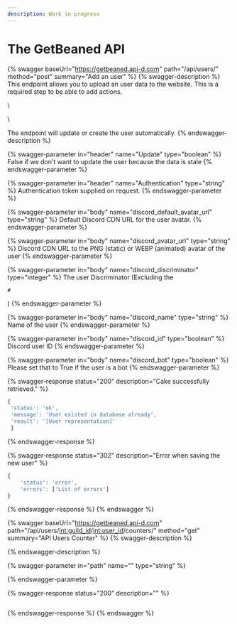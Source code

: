 ```yaml
---
description: Work in progress
---
```


# The GetBeaned API

{% swagger baseUrl="https://getbeaned.api-d.com" path="/api/users/" method="post" summary="Add an user" %}
{% swagger-description %}
This endpoint allows you to upload an user data to the website. This is a required step to be able to add actions.

\




\


The endpoint will update or create the user automatically.
{% endswagger-description %}

{% swagger-parameter in="header" name="Update" type="boolean" %}
False if we don't want to update the user because the data is stale
{% endswagger-parameter %}

{% swagger-parameter in="header" name="Authentication" type="string" %}
Authentication token supplied on request.
{% endswagger-parameter %}

{% swagger-parameter in="body" name="discord_default_avatar_url" type="string" %}
Default Discord CDN URL for the user avatar.
{% endswagger-parameter %}

{% swagger-parameter in="body" name="discord_avatar_url" type="string" %}
Discord CDN URL to the PNG (static) or WEBP (animated) avatar of the user
{% endswagger-parameter %}

{% swagger-parameter in="body" name="discord_discriminator" type="integer" %}
The user Discriminator (Excluding the 

`#`

)
{% endswagger-parameter %}

{% swagger-parameter in="body" name="discord_name" type="string" %}
Name of the user
{% endswagger-parameter %}

{% swagger-parameter in="body" name="discord_id" type="boolean" %}
Discord user ID
{% endswagger-parameter %}

{% swagger-parameter in="body" name="discord_bot" type="boolean" %}
Please set that to True if the user is a bot
{% endswagger-parameter %}

{% swagger-response status="200" description="Cake successfully retrieved." %}
```javascript
{
 'status': 'ok',
 'message': 'User existed in database already',
 'result': '[User representation]'
 }
```
{% endswagger-response %}

{% swagger-response status="302" description="Error when saving the new user" %}
```javascript
{
    'status': 'error',
    'errors': ['List of errors']
}
```
{% endswagger-response %}
{% endswagger %}

{% swagger baseUrl="https://getbeaned.api-d.com" path="/api/users/<int:guild_id>/<int:user_id>/counters/" method="get" summary="API Users Counter" %}
{% swagger-description %}

{% endswagger-description %}

{% swagger-parameter in="path" name="" type="string" %}

{% endswagger-parameter %}

{% swagger-response status="200" description="" %}
```
```
{% endswagger-response %}
{% endswagger %}
